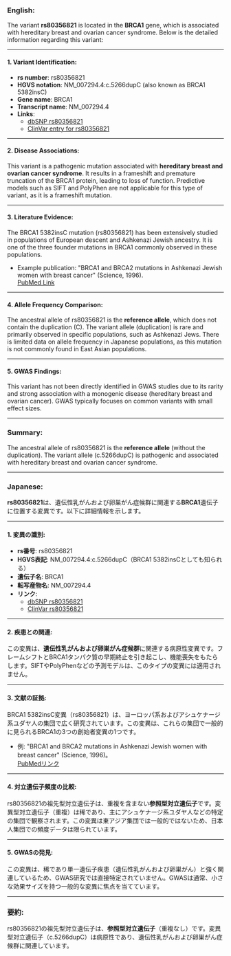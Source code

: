 ### English:
The variant **rs80356821** is located in the **BRCA1** gene, which is associated with hereditary breast and ovarian cancer syndrome. Below is the detailed information regarding this variant:

---

#### 1. **Variant Identification**:
- **rs number**: rs80356821  
- **HGVS notation**: NM_007294.4:c.5266dupC (also known as BRCA1 5382insC)  
- **Gene name**: BRCA1  
- **Transcript name**: NM_007294.4  
- **Links**:  
  - [dbSNP rs80356821](https://www.ncbi.nlm.nih.gov/snp/rs80356821)  
  - [ClinVar entry for rs80356821](https://www.ncbi.nlm.nih.gov/clinvar/variation/17661/)  

---

#### 2. **Disease Associations**:
This variant is a pathogenic mutation associated with **hereditary breast and ovarian cancer syndrome**. It results in a frameshift and premature truncation of the BRCA1 protein, leading to loss of function. Predictive models such as SIFT and PolyPhen are not applicable for this type of variant, as it is a frameshift mutation.

---

#### 3. **Literature Evidence**:
The BRCA1 5382insC mutation (rs80356821) has been extensively studied in populations of European descent and Ashkenazi Jewish ancestry. It is one of the three founder mutations in BRCA1 commonly observed in these populations.  
- Example publication: "BRCA1 and BRCA2 mutations in Ashkenazi Jewish women with breast cancer" (Science, 1996).  
  [PubMed Link](https://pubmed.ncbi.nlm.nih.gov/8598940/)

---

#### 4. **Allele Frequency Comparison**:
The ancestral allele of rs80356821 is the **reference allele**, which does not contain the duplication (C). The variant allele (duplication) is rare and primarily observed in specific populations, such as Ashkenazi Jews. There is limited data on allele frequency in Japanese populations, as this mutation is not commonly found in East Asian populations.

---

#### 5. **GWAS Findings**:
This variant has not been directly identified in GWAS studies due to its rarity and strong association with a monogenic disease (hereditary breast and ovarian cancer). GWAS typically focuses on common variants with small effect sizes.

---

### Summary:
The ancestral allele of rs80356821 is the **reference allele** (without the duplication). The variant allele (c.5266dupC) is pathogenic and associated with hereditary breast and ovarian cancer syndrome.

---

### Japanese:
**rs80356821**は、遺伝性乳がんおよび卵巣がん症候群に関連する**BRCA1**遺伝子に位置する変異です。以下に詳細情報を示します。

---

#### 1. **変異の識別**:
- **rs番号**: rs80356821  
- **HGVS表記**: NM_007294.4:c.5266dupC（BRCA1 5382insCとしても知られる）  
- **遺伝子名**: BRCA1  
- **転写産物名**: NM_007294.4  
- **リンク**:  
  - [dbSNP rs80356821](https://www.ncbi.nlm.nih.gov/snp/rs80356821)  
  - [ClinVar rs80356821](https://www.ncbi.nlm.nih.gov/clinvar/variation/17661/)  

---

#### 2. **疾患との関連**:
この変異は、**遺伝性乳がんおよび卵巣がん症候群**に関連する病原性変異です。フレームシフトとBRCA1タンパク質の早期終止を引き起こし、機能喪失をもたらします。SIFTやPolyPhenなどの予測モデルは、このタイプの変異には適用されません。

---

#### 3. **文献の証拠**:
BRCA1 5382insC変異（rs80356821）は、ヨーロッパ系およびアシュケナージ系ユダヤ人の集団で広く研究されています。この変異は、これらの集団で一般的に見られるBRCA1の3つの創始者変異の1つです。  
- 例: "BRCA1 and BRCA2 mutations in Ashkenazi Jewish women with breast cancer" (Science, 1996)。  
  [PubMedリンク](https://pubmed.ncbi.nlm.nih.gov/8598940/)

---

#### 4. **対立遺伝子頻度の比較**:
rs80356821の祖先型対立遺伝子は、重複を含まない**参照型対立遺伝子**です。変異型対立遺伝子（重複）は稀であり、主にアシュケナージ系ユダヤ人などの特定の集団で観察されます。この変異は東アジア集団では一般的ではないため、日本人集団での頻度データは限られています。

---

#### 5. **GWASの発見**:
この変異は、稀であり単一遺伝子疾患（遺伝性乳がんおよび卵巣がん）と強く関連しているため、GWAS研究では直接特定されていません。GWASは通常、小さな効果サイズを持つ一般的な変異に焦点を当てています。

---

### 要約:
rs80356821の祖先型対立遺伝子は、**参照型対立遺伝子**（重複なし）です。変異型対立遺伝子（c.5266dupC）は病原性であり、遺伝性乳がんおよび卵巣がん症候群に関連しています。